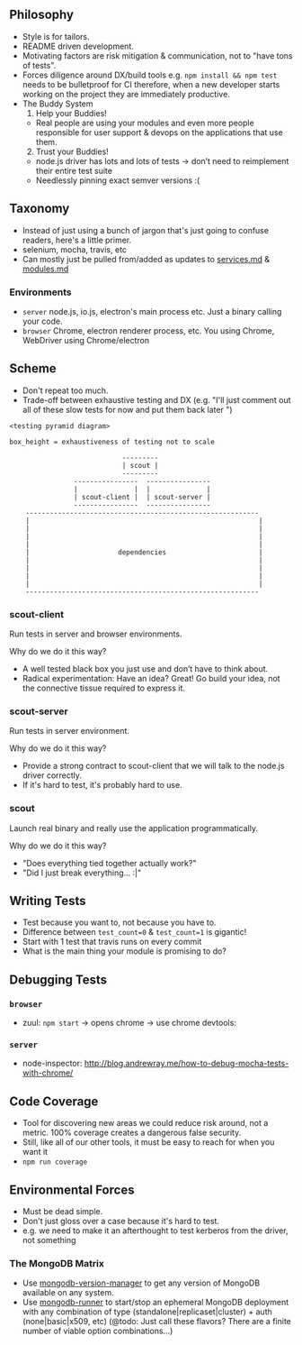 ## Philosophy

- Style is for tailors.
- README driven development.
- Motivating factors are risk mitigation & communication,
  not to "have tons of tests".
- Forces diligence around DX/build tools e.g.
  `npm install && npm test` needs to be bulletproof for CI
  therefore, when a new developer starts working on the project
  they are immediately productive.
- The Buddy System
  1. Help your Buddies!
    - Real people are using your modules and even more people
      responsible for user support & devops on the applications
      that use them.
  2. Trust your Buddies!
    - node.js driver has lots and lots of tests -> don’t need to
      reimplement their entire test suite
    - Needlessly pinning exact semver versions :(

## Taxonomy

- Instead of just using a bunch of jargon that's just going to
  confuse readers, here's a little primer.
- selenium, mocha, travis, etc
- Can mostly just be pulled from/added as updates to
[services.md][services.md] & [modules.md][modules.md]

### Environments

- `server` node.js, io.js, electron's main process etc. Just
  a binary calling your code.
- `browser` Chrome, electron renderer process, etc.
  You using Chrome, WebDriver using Chrome/electron

## Scheme

- Don't repeat too much.
- Trade-off between exhaustive testing and DX (e.g. "I'll just comment out all of these slow tests for now and put them back later <never puts them back>")

```
<testing pyramid diagram>

box_height = exhaustiveness of testing not to scale

                            ---------
                            | scout |
                            ---------
                ----------------  ----------------
                |              |  |              |
                | scout-client |  | scout-server |
                ----------------  ----------------
    ----------------------------------------------------------
    |                                                         |
    |                                                         |
    |                                                         |
    |                                                         |
    |                      dependencies                       |
    |                                                         |
    |                                                         |
    |                                                         |
    |                                                         |
    ----------------------------------------------------------
```

### scout-client

Run tests in server and browser environments.

Why do we do it this way?

- A well tested black box you just use and don’t have to think about.
- Radical experimentation: Have an idea? Great!  Go build your idea,
  not the connective tissue required to express it.

### scout-server

Run tests in server environment.

Why do we do it this way?

- Provide a strong contract to scout-client that we will
  talk to the node.js driver correctly.
- If it's hard to test, it's probably hard to use.

### scout

Launch real binary and really use the application programmatically.

Why do we do it this way?

- "Does everything tied together actually work?"
- "Did I just break everything... :|"

## Writing Tests

- Test because you want to, not because you have to.
- Difference between `test_count=0` & `test_count=1` is gigantic!
- Start with 1 test that travis runs on every commit
- What is the main thing your module is promising to do?

## Debugging Tests

### `browser`

- zuul: `npm start` -> opens chrome -> use chrome devtools:

<screenshot>

### `server`

- node-inspector: http://blog.andrewray.me/how-to-debug-mocha-tests-with-chrome/

## Code Coverage

- Tool for discovering new areas we could reduce risk around,
  not a metric. 100% coverage creates a dangerous false security.
- Still, like all of our other tools, it must be easy to reach for when you
  want it
- `npm run coverage`

<screenshot of lcov html report>

## Environmental Forces

- Must be dead simple.
- Don't just gloss over a case because it's hard to test.
- e.g. we need to make it an afterthought to test kerberos from
  the driver, not something

### The MongoDB Matrix

- Use [mongodb-version-manager][mongodb-version-manager] to get any
  version of MongoDB available on any system.
- Use [mongodb-runner][mongodb-runner] to start/stop an ephemeral
  MongoDB deployment with any combination of type
  (standalone|replicaset|cluster) + auth (none|basic|x509, etc)
  (@todo: Just call these flavors? There are a finite number of
  viable option combinations...)



[services.md]: https://github.com/mongodb-js/mongodb-js/blob/master/docs/services.md
[modules.md]: https://github.com/mongodb-js/mongodb-js/blob/master/docs/modules.md
[mongodb-dbpath]: https://github.com/mongodb-js/mongodb-dbpath
[mongodb-version-manager]: https://github.com/mongodb-js/mongodb-version-manager
[mongodb-runner]: https://github.com/mongodb-js/mongodb-runner
